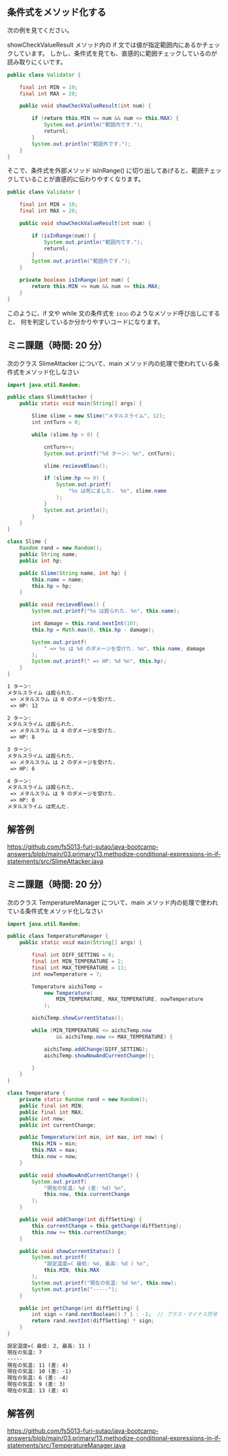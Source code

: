 ## 条件式をメソッド化する

次の例を見てください。

showCheckValueResult メソッド内の if 文では値が指定範囲内にあるかチェックしています。
しかし、条件式を見ても、直感的に範囲チェックしているのが読み取りにくいです。

```java title=リファクタリング前
public class Validator {

    final int MIN = 10;
    final int MAX = 20;

    public void showCheckValueResult(int num) {

        if (return this.MIN <= num && num <= this.MAX) {
            System.out.println("範囲内です.");
            returnl;
        }
        System.out.println("範囲外です.");
    }
}
```

そこで、条件式を外部メソッド isInRange() に切り出してあげると、範囲チェックしていることが直感的に伝わりやすくなります。

```java title=リファクタリング後：if文の条件式をメソッド化
public class Validator {

    final int MIN = 10;
    final int MAX = 20;

    public void showCheckValueResult(int num) {

        if (isInRange(num)) {
            System.out.println("範囲内です.");
            returnl;
        }
        System.out.println("範囲外です.");
    }

    private boolean isInRange(int num) {
        return this.MIN <= num && num <= this.MAX;
    }
}
```

このように、if 文や while 文の条件式を `is○○` のようなメソッド呼び出しにすると、
何を判定しているか分かりやすいコードになります。

## ミニ課題（時間: 20 分）

次のクラス SlimeAttacker について、main メソッド内の処理で使われている条件式をメソッド化しなさい

```java title=src/SlimeAttacker.java
import java.util.Random;

public class SlimeAttacker {
    public static void main(String[] args) {

        Slime slime = new Slime("メタルスライム", 12);
        int cntTurn = 0;

        while (slime.hp > 0) {

            cntTurn++;
            System.out.printf("%d ターン: %n", cntTurn);

            slime.recieveBlows();

            if (slime.hp <= 0) {
                System.out.printf(
                    "%s は死にました.  %n", slime.name
                );
            }
            System.out.println();
        }
    }
}

class Slime {
    Random rand = new Random();
    public String name;
    public int hp;

    public Slime(String name, int hp) {
        this.name = name;
        this.hp = hp;
    }

    public void recieveBlows() {
        System.out.printf("%s は殴られた. %n", this.name);

        int damage = this.rand.nextInt(10);
        this.hp = Math.max(0, this.hp - damage);

        System.out.printf(
            " => %s は %d のダメージを受けた. %n", this.name, damage
        );
        System.out.printf(" => HP: %d %n", this.hp);
    }
}

```

```txt title=SlimeAttackerクラスの実行結果
1 ターン:
メタルスライム は殴られた.
 => メタルスラム は 0 のダメージを受けた.
 => HP: 12

2 ターン:
メタルスライム は殴られた.
 => メタルスラム は 4 のダメージを受けた.
 => HP: 8

3 ターン:
メタルスライム は殴られた.
 => メタルスラム は 2 のダメージを受けた.
 => HP: 6

4 ターン:
メタルスライム は殴られた.
 => メタルスラム は 9 のダメージを受けた.
 => HP: 0
メタルスライム は死んだ.

```

## 解答例

https://github.com/fs5013-furi-sutao/java-bootcamp-answers/blob/main/03.primary/13.methodize-conditional-expressions-in-if-statements/src/SlimeAttacker.java

## ミニ課題（時間: 20 分）

次のクラス TemperatureManager について、main メソッド内の処理で使われている条件式をメソッド化しなさい

```java title=src/TemperatureManager.java
import java.util.Random;

public class TemperatureManager {
    public static void main(String[] args) {

        final int DIFF_SETTING = 6;
        final int MIN_TEMPERATURE = 2;
        final int MAX_TEMPERATURE = 11;
        int nowTemperature = 7;

        Temperature aichiTemp =
            new Temperature(
                MIN_TEMPERATURE, MAX_TEMPERATURE, nowTemperature
            );

        aichiTemp.showCurrentStatus();

        while (MIN_TEMPERATURE <= aichiTemp.now
                && aichiTemp.now <= MAX_TEMPERATURE) {

            aichiTemp.addChange(DIFF_SETTING);
            aichiTemp.showNowAndCurrentChange();

        }
    }
}

class Temperature {
    private static Random rand = new Random();
    public final int MIN;
    public final int MAX;
    public int now;
    public int currentChange;

    public Temperature(int min, int max, int now) {
        this.MIN = min;
        this.MAX = max;
        this.now = now;
    }

    public void showNowAndCurrentChange() {
        System.out.printf(
            "現在の気温: %d (差: %d) %n",
            this.now, this.currentChange
        );
    }

    public void addChange(int diffSetting) {
        this.currentChange = this.getChange(diffSetting);
        this.now += this.currentChange;
    }

    public void showCurrentStatus() {
        System.out.printf(
            "設定温度=( 最低: %d, 最高: %d ) %n",
            this.MIN, this.MAX
        );
        System.out.printf("現在の気温: %d %n", this.now);
        System.out.println("-----");
    }

    public int getChange(int diffSetting) {
        int sign = rand.nextBoolean() ? 1 : -1;  // プラス・マイナス符号
        return rand.nextInt(diffSetting) * sign;
    }
}
```

```txt title=TemperatureManagerクラスの実行結果
設定温度=( 最低: 2, 最高: 11 )
現在の気温: 7
-----
現在の気温: 11 (差: 4)
現在の気温: 10 (差: -1)
現在の気温: 6 (差: -4)
現在の気温: 9 (差: 3)
現在の気温: 13 (差: 4)
```

## 解答例

https://github.com/fs5013-furi-sutao/java-bootcamp-answers/blob/main/03.primary/13.methodize-conditional-expressions-in-if-statements/src/TemperatureManager.java
